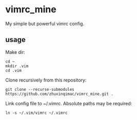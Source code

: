 # vimrc_mine
My simple but powerful vimrc config.

## usage
Make dir:
```
cd ~
mkdir .vim
cd .vim
```
Clone recursively from this repository:
```
git clone --recurse-submodules https://github.com/zhuxinqimac/vimrc_mine.git .
```
Link config file to ~/.vimrc. Absolute paths may be required:
```
ln -s ~/.vim/vimrc ~/.vimrc
```

